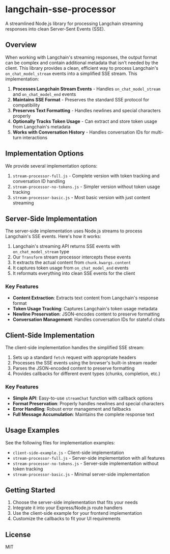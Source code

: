 # langchain-sse-processor

A streamlined Node.js library for processing Langchain streaming responses into clean Server-Sent Events (SSE).

## Overview

When working with Langchain's streaming responses, the output format can be complex and contain additional metadata that isn't needed by the client. This library provides a clean, efficient way to process Langchain's `on_chat_model_stream` events into a simplified SSE stream. This implementation:

1. **Processes Langchain Stream Events** - Handles `on_chat_model_stream` and `on_chat_model_end` events
2. **Maintains SSE Format** - Preserves the standard SSE protocol for compatibility
3. **Preserves Text Formatting** - Handles newlines and special characters properly
4. **Optionally Tracks Token Usage** - Can extract and store token usage from Langchain's metadata
5. **Works with Conversation History** - Handles conversation IDs for multi-turn interactions

## Implementation Options

We provide several implementation options:

1. `stream-processor-full.js` - Complete version with token tracking and conversation ID handling
2. `stream-processor-no-tokens.js` - Simpler version without token usage tracking
3. `stream-processor-basic.js` - Most basic version with just content streaming

## Server-Side Implementation

The server-side implementation uses Node.js streams to process Langchain's SSE events. Here's how it works:

1. Langchain's streaming API returns SSE events with `on_chat_model_stream` type
2. Our `Transform` stream processor intercepts these events
3. It extracts the actual content from `chunk.kwargs.content`
4. It captures token usage from `on_chat_model_end` events
5. It reformats everything into clean SSE events for the client

### Key Features

- **Content Extraction**: Extracts text content from Langchain's response format
- **Token Usage Tracking**: Captures Langchain's token usage metadata
- **Newline Preservation**: JSON-encodes content to preserve formatting
- **Conversation Management**: Handles conversation IDs for stateful chats

## Client-Side Implementation

The client-side implementation handles the simplified SSE stream:

1. Sets up a standard `fetch` request with appropriate headers
2. Processes the SSE events using the browser's built-in stream reader
3. Parses the JSON-encoded content to preserve formatting
4. Provides callbacks for different event types (chunks, completion, etc.)

### Key Features

- **Simple API**: Easy-to-use `streamChat` function with callback options
- **Format Preservation**: Properly handles newlines and special characters
- **Error Handling**: Robust error management and fallbacks
- **Full Message Accumulation**: Maintains the complete response text

## Usage Examples

See the following files for implementation examples:

- `client-side-example.js` - Client-side implementation
- `stream-processor-full.js` - Server-side implementation with all features
- `stream-processor-no-tokens.js` - Server-side implementation without token tracking
- `stream-processor-basic.js` - Minimal server-side implementation

## Getting Started

1. Choose the server-side implementation that fits your needs
2. Integrate it into your Express/Node.js route handlers
3. Use the client-side example for your frontend implementation
4. Customize the callbacks to fit your UI requirements

## License

MIT 